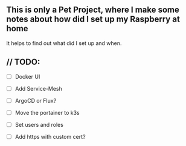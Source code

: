 ## This is only a Pet Project, where I make some notes about how did I set up my Raspberry at home
It helps to find out what did I set up and when.

## // TODO:
- [ ] Docker UI
- [ ] Add Service-Mesh
- [ ] ArgoCD or Flux?
- [ ] Move the portainer to k3s

- [ ] Set users and roles
- [ ] Add https with custom cert?
